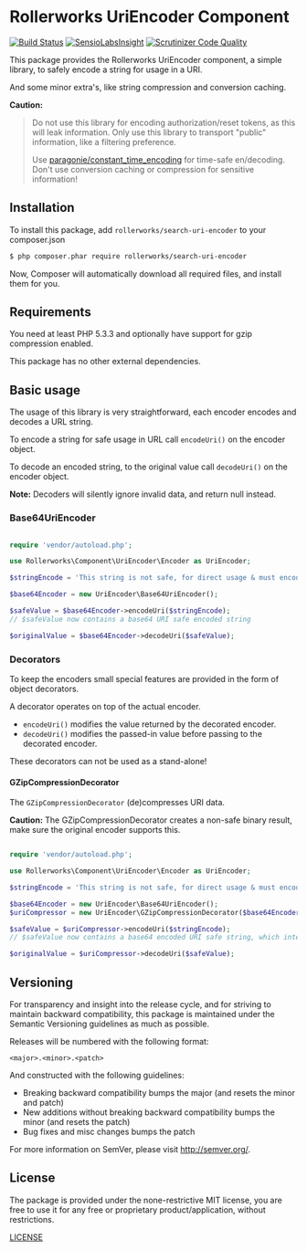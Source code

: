﻿Rollerworks UriEncoder Component
================================

[![Build Status](https://secure.travis-ci.org/rollerworks/rollerworks-uri-encoder.png?branch=master)](http://travis-ci.org/rollerworks/rollerworks-uri-encoder)
[![SensioLabsInsight](https://insight.sensiolabs.com/projects/0b197295-cc98-4425-afe6-ad2b59283db6/mini.png)](https://insight.sensiolabs.com/projects/0b197295-cc98-4425-afe6-ad2b59283db6)
[![Scrutinizer Code Quality](https://scrutinizer-ci.com/g/rollerworks/rollerworks-uri-encoder/badges/quality-score.png?b=master)](https://scrutinizer-ci.com/g/rollerworks/rollerworks-uri-encoder/?branch=master)

This package provides the Rollerworks UriEncoder component,
a simple library, to safely encode a string for usage in a URI.

And some minor extra's, like string compression and conversion caching.

**Caution:**
 
> Do not use this library for encoding authorization/reset tokens, as this will leak information.
> Only use this library to transport "public" information, like a filtering preference.
>
> Use [paragonie/constant_time_encoding](https://github.com/paragonie/constant_time_encoding) 
> for time-safe en/decoding. Don't use conversion caching or compression for sensitive information!

Installation
------------

To install this package, add `rollerworks/search-uri-encoder` to your composer.json

```bash
$ php composer.phar require rollerworks/search-uri-encoder
```

Now, Composer will automatically download all required files, and install them
for you.

Requirements
------------

You need at least PHP 5.3.3 and optionally have support for gzip compression
enabled.

This package has no other external dependencies.

Basic usage
-----------

The usage of this library is very straightforward, each encoder encodes and decodes
a URL string.

To encode a string for safe usage in URL call `encodeUri()` on the encoder object.

To decode an encoded string, to the original value call `decodeUri()` on the encoder object.

**Note:** Decoders will silently ignore invalid data, and return null instead.

### Base64UriEncoder

```php

require 'vendor/autoload.php';

use Rollerworks\Component\UriEncoder\Encoder as UriEncoder;

$stringEncode = 'This string is not safe, for direct usage & must encoded';

$base64Encoder = new UriEncoder\Base64UriEncoder();

$safeValue = $base64Encoder->encodeUri($stringEncode);
// $safeValue now contains a base64 URI safe encoded string

$originalValue = $base64Encoder->decodeUri($safeValue);
```

### Decorators

To keep the encoders small special features are provided in the form
of object decorators.

A decorator operates on top of the actual encoder.

* `encodeUri()` modifies the value returned by the decorated encoder.
* `decodeUri()` modifies the passed-in value before passing to the decorated encoder.

These decorators can not be used as a stand-alone!

#### GZipCompressionDecorator

The `GZipCompressionDecorator` (de)compresses URI data.

**Caution:** The GZipCompressionDecorator creates a non-safe binary result,
make sure the original encoder supports this.

```php

require 'vendor/autoload.php';

use Rollerworks\Component\UriEncoder\Encoder as UriEncoder;

$stringEncode = 'This string is not safe, for direct usage & must encoded';

$base64Encoder = new UriEncoder\Base64UriEncoder();
$uriCompressor = new UriEncoder\GZipCompressionDecorator($base64Encoder);

$safeValue = $uriCompressor->encodeUri($stringEncode);
// $safeValue now contains a base64 encoded URI safe string, which internally contains the compressed result.

$originalValue = $uriCompressor->decodeUri($safeValue);
```

Versioning
----------

For transparency and insight into the release cycle, and for striving
to maintain backward compatibility, this package is maintained under
the Semantic Versioning guidelines as much as possible.

Releases will be numbered with the following format:

`<major>.<minor>.<patch>`

And constructed with the following guidelines:

* Breaking backward compatibility bumps the major (and resets the minor and patch)
* New additions without breaking backward compatibility bumps the minor (and resets the patch)
* Bug fixes and misc changes bumps the patch

For more information on SemVer, please visit <http://semver.org/>.

License
-------

The package is provided under the none-restrictive MIT license,
you are free to use it for any free or proprietary product/application,
without restrictions.

[LICENSE](LICENSE)
